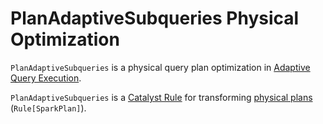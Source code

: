 # PlanAdaptiveSubqueries Physical Optimization

`PlanAdaptiveSubqueries` is a physical query plan optimization in [Adaptive Query Execution](../adaptive-query-execution/index.md).

`PlanAdaptiveSubqueries` is a [Catalyst Rule](../catalyst/Rule.md) for transforming [physical plans](../physical-operators/SparkPlan.md) (`Rule[SparkPlan]`).
